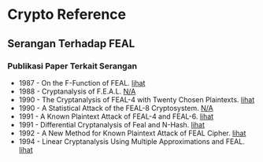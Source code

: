 # Crypto Reference

## Serangan Terhadap FEAL

### Publikasi Paper Terkait Serangan

* 1987 - On the F-Function of FEAL. [lihat](1987.fumy.pdf)
* 1988 - Cryptanalysis of F.E.A.L. [N/A](1988.bert_boer.pdf)
* 1990 - The Cryptanalysis of FEAL-4 with Twenty Chosen Plaintexts. [lihat](1990.murphy.pdf)
* 1990 - A Statistical Attack of the FEAL-8 Cryptosystem. [N/A](1990.gilbert_chasse.pdf)
* 1991 - A Known Plaintext Attack of FEAL-4 and FEAL-6. [lihat](1991.corfdir_gilbert.pdf)
* 1991 - Differential Cryptanalysis of Feal and N-Hash. [lihat](1991.biham_shamir.pdf)
* 1992 - A New Method for Known Plaintext Attack of FEAL Cipher. [lihat](1992.matsui_yamagishi.pdf)
* 1994 - Linear Cryptanalysis Using Multiple Approximations and FEAL. [lihat](1994.kaliski_robshaw.pdf)